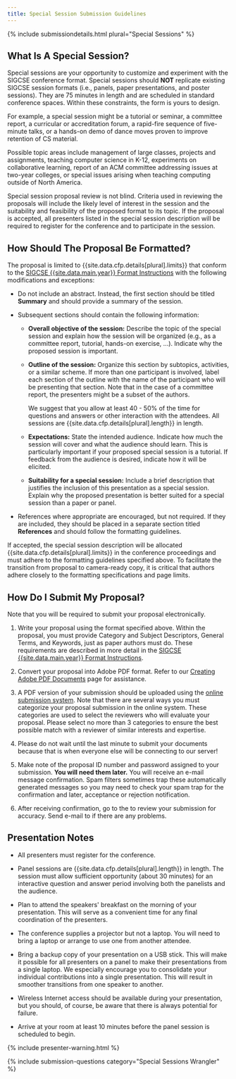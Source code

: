 ```yaml
---
title: Special Session Submission Guidelines 
---
```


{% include submissiondetails.html plural="Special Sessions" %}


## What Is A Special Session?

Special sessions are your opportunity to customize and experiment with
the SIGCSE conference format. Special sessions should **NOT** replicate
existing SIGCSE session formats (i.e., panels, paper presentations, and
poster sessions). They are 75 minutes in length and are scheduled in
standard conference spaces. Within these constraints, the form is yours
to design.

For example, a special session might be a tutorial or seminar, a
committee report, a curricular or accreditation forum, a rapid-fire
sequence of five-minute talks, or a hands-on demo of dance moves proven
to improve retention of CS material.

Possible topic areas include management of large classes, projects and
assignments, teaching computer science in K-12, experiments on
collaborative learning, report of an ACM committee addressing issues at
two-year colleges, or special issues arising when teaching computing
outside of North America.

Special session proposal review is not blind. Criteria used in reviewing
the proposals will include the likely level of interest in the session
and the suitability and feasibility of the proposed format to its topic.
If the proposal is accepted, all presenters listed in the special
session description will be required to register for the conference and
to participate in the session.

## How Should The Proposal Be Formatted?

The proposal is limited to {{site.data.cfp.details[plural].limits}} that conform to the [SIGCSE {{site.data.main.year}} Format Instructions](format.html) with the
following modifications and exceptions:

-   Do not include an abstract. Instead, the first section should be
    titled **Summary** and should provide a summary of the session.
    
-   Subsequent sections should contain the following information:

    -   **Overall objective of the session:** Describe the topic of the
        special session and explain how the session will be organized
        (e.g., as a committee report, tutorial, hands-on exercise, ...).
        Indicate why the proposed session is important.
        
    -   **Outline of the session:** Organize this section by subtopics,
        activities, or a similar scheme. If more than one participant is
        involved, label each section of the outline with the name of the
        participant who will be presenting that section. Note that in
        the case of a committee report, the presenters might be a subset
        of the authors.
        
        We suggest that you allow at least 40 - 50% of the time for
        questions and answers or other interaction with the attendees.
        All sessions are {{site.data.cfp.details[plural].length}} in length.
        
    -   **Expectations:** State the intended audience. Indicate how much
        the session will cover and what the audience should learn. This
        is particularly important if your proposed special session is a
        tutorial. If feedback from the audience is desired, indicate how
        it will be elicited.
        
    -   **Suitability for a special session:** Include a brief
        description that justifies the inclusion of this presentation as
        a special session. Explain why the proposed presentation is
        better suited for a special session than a paper or panel.

-   References where appropriate are encouraged, but not required. If
    they are included, they should be placed in a separate section
    titled **References** and should follow the formatting guidelines.

If accepted, the special session description will be allocated {{site.data.cfp.details[plural].limits}} in the conference proceedings and must adhere to the formatting guidelines specified above. To facilitate the transition from proposal to camera-ready copy, it is critical that authors adhere closely to the formatting specifications and page limits.

## How Do I Submit My Proposal?

Note that you will be required to submit your proposal electronically.

1.  Write your proposal using the format specified above. Within the
    proposal, you must provide Category and Subject Descriptors, General
    Terms, and Keywords, just as paper authors must do. These
    requirements are described in more detail in the [SIGCSE {{site.data.main.year}} Format
    Instructions](format.html).
    
2.  Convert your proposal into Adobe PDF format. Refer to our [Creating
    Adobe PDF Documents](creating_pdf.html) page for assistance.
    
3.  A PDF version of your submission should be uploaded using the <a href="{{site.data.cfp.submissionurl}}">online submission system</a>. Note that there
    are several ways you must categorize your proposal submission in the
    online system. These categories are used to select the reviewers who
    will evaluate your proposal. Please select no more than 3 categories
    to ensure the best possible match with a reviewer of similar
    interests and expertise.
    
4.  Please do not wait until the last minute to submit your documents
    because that is when everyone else will be connecting to our server!
5.  Make note of the proposal ID number and password assigned to your
    submission. **You will need them later.** You will receive an e-mail
    message confirmation. Spam filters sometimes trap these
    automatically generated messages so you may need to check your spam
    trap for the confirmation and later, acceptance or rejection
    notification.
    
6.  After receiving confirmation, go to the to review your submission
    for accuracy. Send e-mail to if there are any problems.

## Presentation Notes

-   All presenters must register for the conference.

-   Panel sessions are {{site.data.cfp.details[plural].length}} in length. The session must allow
    sufficient opportunity (about 30 minutes) for an interactive
    question and answer period involving both the panelists and the
    audience.
    
-   Plan to attend the speakers' breakfast on the morning of your
    presentation. This will serve as a convenient time for any final
    coordination of the presenters.
    
-   The conference supplies a projector but not a laptop. You will need
    to bring a laptop or arrange to use one from another attendee.
-   Bring a backup copy of your presentation on a USB stick. This will
    make it possible for all presenters on a panel to make their
    presentations from a single laptop. We especially encourage you to
    consolidate your individual contributions into a single
    presentation. This will result in smoother transitions from one
    speaker to another.
    
-   Wireless Internet access should be available during your
    presentation, but you should, of course, be aware that there is
    always potential for failure.
    
-   Arrive at your room at least 10 minutes before the panel session is
    scheduled to begin.

{% include presenter-warning.html %}


{% include submission-questions category="Special Sessions Wrangler" %}
